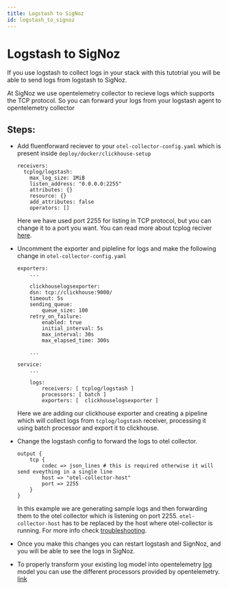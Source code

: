 ```yaml
---
title: Logstash to SigNoz
id: logstash_to_signoz
---
```


# Logstash to SigNoz

If you use logstash to collect logs in your stack with this tutotrial you will be able to send logs from logstash to SigNoz.

At SigNoz we use opentelemetry collector to recieve logs which supports the TCP protocol. So you can forward your logs from your logstash agent to opentelemetry collector

## Steps:
* Add fluentforward reciever to your `otel-collector-config.yaml` which is present inside `deploy/docker/clickhouse-setup`
    ```
    receivers:
      tcplog/logstash:
        max_log_size: 1MiB
        listen_address: "0.0.0.0:2255"
        attributes: {}
        resource: {}
        add_attributes: false
        operators: []
    ```
    Here we have used port 2255 for listing in TCP protocol, but you can change it to a port you want.
    You can read more about tcplog reciver [here](https://github.com/open-telemetry/opentelemetry-collector-contrib/tree/main/receiver/tcplogreceiver).

* Uncomment the exporter and pipleline for logs and make the following change in `otel-collector-config.yaml`
    ```
    exporters:
        ...
        
        clickhouselogsexporter:
        dsn: tcp://clickhouse:9000/
        timeout: 5s
        sending_queue:
            queue_size: 100
        retry_on_failure:
            enabled: true
            initial_interval: 5s
            max_interval: 30s
            max_elapsed_time: 300s
        
        ...

    service:
        ...

        logs:
            receivers: [ tcplog/logstash ]
            processors: [ batch ]
            exporters: [  clickhouselogsexporter ]
    ```
    Here we are adding our clickhouse exporter and creating a pipeline which will collect logs from `tcplog/logstash` receiver, processing it using batch processor and export it to clickhouse.

* Change the logstash config to forward the logs to otel collector.
    ```
    output {
        tcp {
            codec => json_lines # this is required otherwise it will send eveything in a single line
            host => "otel-collector-host"
            port => 2255
        }
    }
    ```
    In this example we are generating sample logs and then forwarding them to the otel collector which is listening on  port 2255.
    `otel-collector-host` has to be replaced by the host where otel-collector is running. For more info check [troubleshooting](../install/troubleshooting.md#signoz-otel-collector-address-grid). 
*  Once you make this changes you can restart logstash and SignNoz, and you will be able to see the logs in SigNoz.
*  To properly transform your existing log model into opentelemetry [log](https://github.com/open-telemetry/opentelemetry-specification/blob/main/specification/logs/data-model.md) model you can use the different processors provided by opentelemetry. [link](./logs.md#processors-available-for-processing-logs)